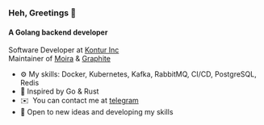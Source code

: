 ### Heh, Greetings 🏰

#### A Golang backend developer

Software Developer at [Kontur Inc](https://kontur.ru/) <br>
Maintainer of [Moira](https://github.com/moira-alert/moira) & [Graphite](https://github.com/go-graphite) <br>

* ⚙️ My skills: Docker, Kubernetes, Kafka, RabbitMQ, CI/CD, PostgreSQL, Redis
* 💜 Inspired by Go & Rust
* ✉️  You can contact me at [telegram](https://t.me/tarasov_da_work)
* 🤝 Open to new ideas and developing my skills
